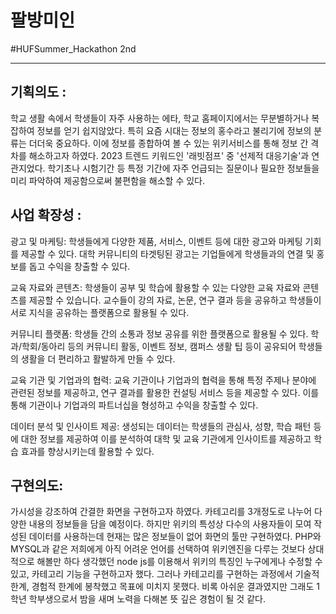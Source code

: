# 팔방미인
#HUFSummer_Hackathon 2nd

----
## 기획의도 : 
학교 생활 속에서 학생들이 자주 사용하는 에타, 학교 홈페이지에서는 무분별하거나 복잡하여 정보를 얻기 쉽지않았다. 특히 요즘 시대는 정보의 홍수라고 불리기에 정보의 분류는 더더욱 중요하다. 이에 정보를 종합하여 볼 수 있는 위키서비스를 통해 정보 간 격차를 해소하고자 하였다.
2023 트렌드 키워드인 '래빗점프' 중 '선제적 대응기술'과 연관지었다. 학기초나 시험기간 등 특정 기간에 자주 언급되는 질문이나 필요한 정보들을 미리 파악하여 제공함으로써 불편함을 해소할 수 있다.

## 사업 확장성 :
광고 및 마케팅: 학생들에게 다양한 제품, 서비스, 이벤트 등에 대한 광고와 마케팅 기회를 제공할 수 있다. 대학 커뮤니티의 타겟팅된 광고는 기업들에게 학생들과의 연결 및 홍보를 돕고 수익을 창출할 수 있다.

교육 자료와 콘텐츠: 학생들이 공부 및 학습에 활용할 수 있는 다양한 교육 자료와 콘텐츠를 제공할 수 있습니다. 교수들이 강의 자료, 논문, 연구 결과 등을 공유하고 학생들이 서로 지식을 공유하는 플랫폼으로 활용될 수 있다.

커뮤니티 플랫폼: 학생들 간의 소통과 정보 공유를 위한 플랫폼으로 활용될 수 있다. 학과/학회/동아리 등의 커뮤니티 활동, 이벤트 정보, 캠퍼스 생활 팁 등이 공유되어 학생들의 생활을 더 편리하고 활발하게 만들 수 있다.

교육 기관 및 기업과의 협력: 교육 기관이나 기업과의 협력을 통해 특정 주제나 분야에 관련된 정보를 제공하고, 연구 결과를 활용한 컨설팅 서비스 등을 제공할 수 있다. 이를 통해 기관이나 기업과의 파트너십을 형성하고 수익을 창출할 수 있다.

데이터 분석 및 인사이트 제공: 생성되는 데이터는 학생들의 관심사, 성향, 학습 패턴 등에 대한 정보를 제공하여 이를 분석하여 대학 및 교육 기관에게 인사이트를 제공하고 학습 효과를 향상시키는데 활용할 수 있다.

## 구현의도:
가시성을 강조하여 간결한 화면을 구현하고자 하였다. 카테고리를 3개정도로 나누어 다양한 내용의 정보들을 담을 예정이다. 하지만 위키의 특성상 다수의 사용자들이 모여 작성된 데이터를 사용하는데 현재는 많은 정보들이 없어 화면의 툴만 구현하였다.
PHP와 MYSQL과 같은 저희에게 아직 어려운 언어를 선택하여 위키엔진을 다루는 것보다 상대적으로 해볼만 하다 생각했던 node js를 이용해서 위키의 특징인 누구에게나 수정할 수 있고, 카테고리 기능을 구현하고자 했다. 그러나 카테고리를 구현하는 과정에서 기술적 한계, 경험적 한계에 봉착했고 목표에 미치지 못했다. 비록 아쉬운 결과였지만 그래도 1학년 학부생으로서 밤을 새며 노력을 다해본 뜻 깊은 경험이 될 것 같다.
